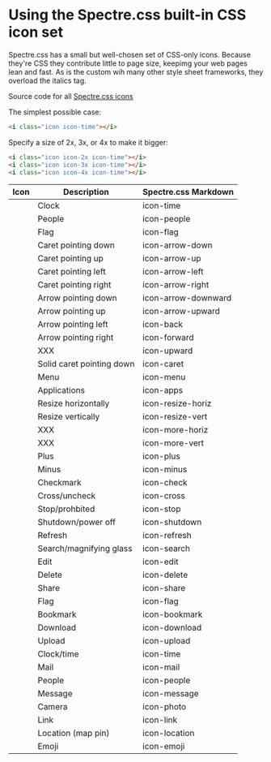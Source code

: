 <link rel="stylesheet" href="https://unpkg.com/spectre.css/dist/spectre.min.css">
<link rel="stylesheet" href="https://unpkg.com/spectre.css/dist/spectre-icons.min.css">

# Using the Spectre.css built-in CSS icon set

Spectre.css has a small but well-chosen set of CSS-only icons. Because they're CSS they contribute little
to page size, keepimg your web pages lean and fast. As is the custom wih many other style sheet frameworks,
they overload the italics tag.

Source code for all [Spectre.css icons](https://github.com/picturepan2/spectre/blob/master/dist/spectre-icons.css)

The simplest possible case:

```html
<i class="icon icon-time"></i>
```

<i class="icon icon-time"></i>
 Specify a size of 2x, 3x, or 4x to make it bigger:

```html
<i class="icon icon-2x icon-time"></i>
<i class="icon icon-3x icon-time"></i>
<i class="icon icon-4x icon-time"></i>
```


<!---
<p class="text-center"><br/><i class="icon icon-3x icon-time"></i></p>
-->



| Icon                                                | Description               | Spectre.css Markdown |
| --------------------------------------------------- | ------------------------- | -------------------- |      
| <i class="icon icon-2x icon-time"></i>              | Clock                     | icon-time            |
| <i class="icon icon-2x icon-people"></i>            | People                    | icon-people          |
| <i class="icon-flag icon icon-2x"></i>              | Flag                      | icon-flag            |                                                                                                  
| <i class="icon-arrow-down icon icon-2x"></i>        | Caret pointing down       | icon-arrow-down      |                                                                                                
| <i class="icon-arrow-up icon icon-2x"></i>          | Caret pointing up         | icon-arrow-up        |                                                                                              
| <i class="icon-arrow-left icon icon-2x"></i>        | Caret pointing left       | icon-arrow-left      |                                                                                                  
| <i class="icon-arrow-right icon icon-2x"></i>       | Caret pointing right      | icon-arrow-right     |                                                                                                     
| <i class="icon-arrow-downward icon icon-2x"></i>    | Arrow pointing down       | icon-arrow-downward  |                                                                                                 
| <i class="icon-arrow-upward icon icon-2x"></i>      | Arrow pointing up         | icon-arrow-upward    |                                                                                                  
| <i class="icon-back icon icon-2x"></i>              | Arrow pointing left       | icon-back            |                                                                                                       
| <i class="icon-forward icon icon-2x"></i>           | Arrow pointing right      | icon-forward         |                                                                                                        
| <i class="icon-upward icon icon-2x"></i>            | XXX                       | icon-upward          |                                                                                                         
| <i class="icon-caret icon icon-2x"></i>             | Solid caret pointing down | icon-caret           |                                                                                                           
| <i class="icon-menu icon icon-2x"></i>              | Menu                      | icon-menu            |                                                                                                            
| <i class="icon-apps icon icon-2x"></i>              | Applications              | icon-apps            |                                                                                                            
| <i class="icon-resize-horiz icon icon-2x"></i>      | Resize horizontally       | icon-resize-horiz    |                                                                                              
| <i class="icon-resize-vert icon icon-2x"></i>       | Resize vertically         | icon-resize-vert     |                                                                                                     
| <i class="icon-more-horiz icon icon-2x"></i>        | XXX                       | icon-more-horiz      |                                                                                                      
| <i class="icon-more-vert icon icon-2x"></i>         | XXX                       | icon-more-vert       |                                                                                                       
| <i class="icon-plus icon icon-2x"></i>              | Plus                      | icon-plus            |                                                                                                           
| <i class="icon-minus icon icon-2x"></i>             | Minus                     | icon-minus           |                                                                                                          
| <i class="icon-check icon icon-2x"></i>             | Checkmark                 | icon-check           |                                                                                                          
| <i class="icon-cross icon icon-2x"></i>             | Cross/uncheck             | icon-cross           |                                                                                                          
| <i class="icon-stop icon icon-2x"></i>              | Stop/prohbited            | icon-stop            |                                                                                                          
| <i class="icon-shutdown icon icon-2x"></i>          | Shutdown/power off        | icon-shutdown        |                                                                                               
| <i class="icon-refresh icon icon-2x"></i>           | Refresh                   | icon-refresh         |                                                                                                                
| <i class="icon-search icon icon-2x"></i>            | Search/magnifying glass   | icon-search          |                                                                                                          
| <i class="icon-edit icon icon-2x"></i>              | Edit                      | icon-edit            |                                                                                                            
| <i class=" icon-delete icon icon-2x"></i>           | Delete                    | icon-delete          |                                                                                                          
| <i class="icon-share icon icon-2x"></i>             | Share                     | icon-share           |                                                                                                        
| <i class="icon-flag icon icon-2x"></i>              | Flag                      | icon-flag            |                                                                                                          
| <i class="icon-bookmark icon icon-2x"></i>          | Bookmark                  | icon-bookmark        |                                                                                                       
| <i class="icon-download icon icon-2x"></i>          | Download                  | icon-download        |                                                                                                    
| <i class="icon-upload icon icon-2x"></i>            | Upload                    | icon-upload          |                                                                                                   
| <i class="icon-time icon icon-2x"></i>              | Clock/time                | icon-time            |                                                                                                    
| <i class="icon-mail icon icon-2x"></i>              | Mail                      | icon-mail            |                                                                                                           
| <i class="icon-people icon icon-2x"></i>            | People                    | icon-people          |
| <i class="icon-message icon icon-2x"></i>           | Message                   | icon-message         |                                                                                                    
| <i class="icon-photo icon icon-2x"></i>             | Camera                    | icon-photo           |                                                                                                       
| <i class="icon-link icon icon-2x"></i>              | Link                      | icon-link            |                                                                                                          
| <i class=" icon-location icon icon-2x"></i>          | Location (map pin)        | icon-location        |                                                                                                     
| <i class="icon-emoji icon icon-2x"></i>             | Emoji                     | icon-emoji           |                
